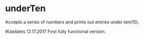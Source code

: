 # underTen
Accepts a series of numbers and prints out entries under ten(10).

#Updates
12.17.2017
First fully functional version.
